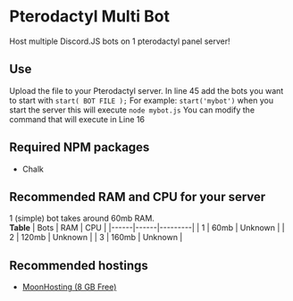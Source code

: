 # Pterodactyl Multi Bot
Host multiple Discord.JS bots on 1 pterodactyl panel server!

## Use
Upload the file to your Pterodactyl server.
In line 45 add the bots you want to start with `start( BOT FILE );`
For example:
`start('mybot')` when you start the server this will execute `node mybot.js`
You can modify the command that will execute in Line 16

## Required NPM packages
- Chalk

## Recommended RAM and CPU for your server
1 (simple) bot takes around 60mb RAM. <br>
**Table**
| Bots | RAM  | CPU     |
|------|------|---------|
| 1    | 60mb | Unknown |
| 2    | 120mb | Unknown |
| 3    | 160mb | Unknown |

## Recommended hostings
- [MoonHosting (8 GB Free)](https://discord.gg/kvx4FG9U5z)
